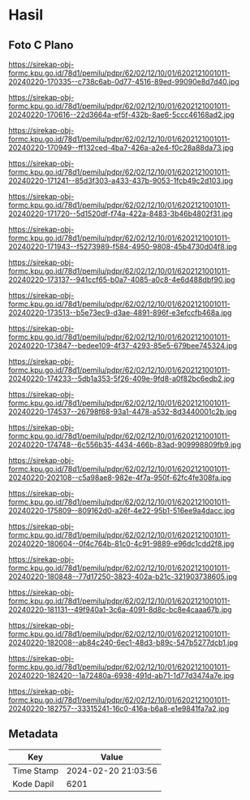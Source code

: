# Hasil

## Foto C Plano

https://sirekap-obj-formc.kpu.go.id/78d1/pemilu/pdpr/62/02/12/10/01/6202121001011-20240220-170335--c738c6ab-0d77-4516-89ed-99090e8d7d40.jpg

https://sirekap-obj-formc.kpu.go.id/78d1/pemilu/pdpr/62/02/12/10/01/6202121001011-20240220-170616--22d3664a-ef5f-432b-8ae6-5ccc46168ad2.jpg

https://sirekap-obj-formc.kpu.go.id/78d1/pemilu/pdpr/62/02/12/10/01/6202121001011-20240220-170949--ff132ced-4ba7-426a-a2e4-f0c28a88da73.jpg

https://sirekap-obj-formc.kpu.go.id/78d1/pemilu/pdpr/62/02/12/10/01/6202121001011-20240220-171241--85d3f303-a433-437b-9053-1fcb49c2d103.jpg

https://sirekap-obj-formc.kpu.go.id/78d1/pemilu/pdpr/62/02/12/10/01/6202121001011-20240220-171720--5d1520df-f74a-422a-8483-3b46b4802f31.jpg

https://sirekap-obj-formc.kpu.go.id/78d1/pemilu/pdpr/62/02/12/10/01/6202121001011-20240220-171943--f5273989-f584-4950-9808-45b4730d04f8.jpg

https://sirekap-obj-formc.kpu.go.id/78d1/pemilu/pdpr/62/02/12/10/01/6202121001011-20240220-173137--941ccf65-b0a7-4085-a0c8-4e6d488dbf90.jpg

https://sirekap-obj-formc.kpu.go.id/78d1/pemilu/pdpr/62/02/12/10/01/6202121001011-20240220-173513--b5e73ec9-d3ae-4891-896f-e3efccfb468a.jpg

https://sirekap-obj-formc.kpu.go.id/78d1/pemilu/pdpr/62/02/12/10/01/6202121001011-20240220-173847--bedee109-4f37-4293-85e5-679bee745324.jpg

https://sirekap-obj-formc.kpu.go.id/78d1/pemilu/pdpr/62/02/12/10/01/6202121001011-20240220-174233--5db1a353-5f26-409e-9fd8-a0f82bc6edb2.jpg

https://sirekap-obj-formc.kpu.go.id/78d1/pemilu/pdpr/62/02/12/10/01/6202121001011-20240220-174537--26798f68-93a1-4478-a532-8d3440001c2b.jpg

https://sirekap-obj-formc.kpu.go.id/78d1/pemilu/pdpr/62/02/12/10/01/6202121001011-20240220-174748--6c556b35-4434-466b-83ad-909998809fb9.jpg

https://sirekap-obj-formc.kpu.go.id/78d1/pemilu/pdpr/62/02/12/10/01/6202121001011-20240220-202108--c5a98ae8-982e-4f7a-950f-62fc4fe308fa.jpg

https://sirekap-obj-formc.kpu.go.id/78d1/pemilu/pdpr/62/02/12/10/01/6202121001011-20240220-175809--809162d0-a26f-4e22-95b1-516ee9a4dacc.jpg

https://sirekap-obj-formc.kpu.go.id/78d1/pemilu/pdpr/62/02/12/10/01/6202121001011-20240220-180604--0f4c764b-81c0-4c91-9889-e96dc1cdd2f8.jpg

https://sirekap-obj-formc.kpu.go.id/78d1/pemilu/pdpr/62/02/12/10/01/6202121001011-20240220-180848--77d17250-3823-402a-b21c-321903738605.jpg

https://sirekap-obj-formc.kpu.go.id/78d1/pemilu/pdpr/62/02/12/10/01/6202121001011-20240220-181131--49f940a1-3c6a-4091-8d8c-bc8e4caaa67b.jpg

https://sirekap-obj-formc.kpu.go.id/78d1/pemilu/pdpr/62/02/12/10/01/6202121001011-20240220-182008--ab84c240-6ec1-48d3-b89c-547b5277dcb1.jpg

https://sirekap-obj-formc.kpu.go.id/78d1/pemilu/pdpr/62/02/12/10/01/6202121001011-20240220-182420--1a72480a-6938-491d-ab71-1d77d3474a7e.jpg

https://sirekap-obj-formc.kpu.go.id/78d1/pemilu/pdpr/62/02/12/10/01/6202121001011-20240220-182757--33315241-16c0-416a-b6a8-e1e9841fa7a2.jpg


## Metadata

| Key        | Value               |
| ---------- | ------------------- |
| Time Stamp | 2024-02-20 21:03:56 |
| Kode Dapil | 6201                |



